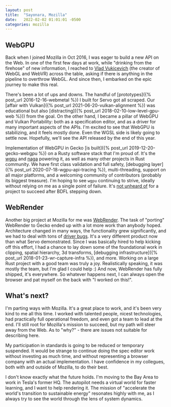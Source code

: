 ```yaml
---
layout: post
title:  "Sayonara, Mozilla"
date:   2022-02-02 01:01:01 -0500
categories: mozilla
---
```


## WebGPU

Back when I joined Mozilla in Oct 2016, I was eager to build a new API on the Web. In one of the first few days at work, while "drinking from the firehose" of new information, I reached to [Vlad Vukicevich](https://github.com/vvuk) (the creator of WebGL and WebVR) across the table, asking if there is anything in the pipeline to overthrow WebGL. And since then, I embarked on the epic journey to make this real.

There's been a lot of ups and downs. The handful of [prototypes]({% post_url 2016-12-16-webmetal %}) I built for Servo got all scraped. Our [affair with Vulkan]({% post_url 2021-06-20-vulkan-alignment %}) was educational but also [distracting]({% post_url 2018-02-10-low-level-gpu-web %})) from the goal. On the other hand, I became a pillar of WebGPU and Vulkan Portability: both as a specification editor, and as a driver for many important aspects of the APIs. I'm excited to see that WebGPU is stabilizing, and it feels mostly done. Even the WGSL side is likely going to settle now. Hopefully, we'll see the API released by the end of this year.

Implementation of WebGPU in Gecko [is built]({% post_url 2019-12-20-gecko-webgpu %}) on a Rusty software stack that I'm proud of. It's the [wgpu](https://github.com/gfx-rs/wgpu) and [naga](https://github.com/gfx-rs/naga/) powering it, as well as many other projects in Rust community. We have first class validation and full safety, [debugging layer]({% post_url 2020-07-18-wgpu-api-tracing %}), multi-threading, support on all major platforms, and a welcoming community of contributors (probably its biggest treasure). I'm hoping to see `wgpu` continuing to strive, ideally without relying on me as a single point of failure. It's [not unheard of](https://en.wikipedia.org/wiki/Rust_(programming_language)) for a project to succeed after BDFL stepping down.

## WebRender

Another big project at Mozilla for me was [WebRender](https://github.com/servo/webrender/). The task of "porting" WebRender to Gecko ended up with a lot more work than anybody hoped. Architecture changed in many ways, the functionality grew significantly, and we had to deal with tons of [driver bugs](https://github.com/servo/webrender/wiki/Driver-issues). It's a very different product now than what Servo demonstrated. Since I was basically hired to help kicking off this effort, I had a chance to lay down some of the foundational work in clipping, spatial hierarchy, 3d transforms, [debugging infrastructure]({% post_url 2018-01-23-wr-capture-infra %}), and more. Working on a large Rust project with a good team was truly a joy. Realistically speaking, it was mostly the team, but I'm glad I could help :) And now, WebRender has fully shipped, it's everywhere. So whatever happens next, I can always open the browser and pat myself on the back with "I worked on this!".

## What's next?

I'm parting ways with Mozilla. It's a great place to work, and it's been very kind to me all this time. I worked with talented people, nicest technologies, had practically full operational freedom, and even got a team to lead at the end. I'll still root for Mozilla's mission to succeed, but my path will steer away from the Web. As to "why?" - there are issues not suitable for describing here.

My participation in standards is going to be reduced or temporary suspended. It would be strange to continue doing the spec editor work without investing as much time, and without representing a browser company with an actual implementation. I have confidence in my collegues, both with and outside of Mozilla, to do their best.

I don't know exactly what the future holds. I'm moving to the Bay Area to work in Tesla's former HQ. The autopilot needs a virtual world for faster learning, and I want to help rendering it. The mission of "accelerate the world's transition to sustainable energy" resonates highly with me, as I always try to see the world through the lens of system dynamics.
